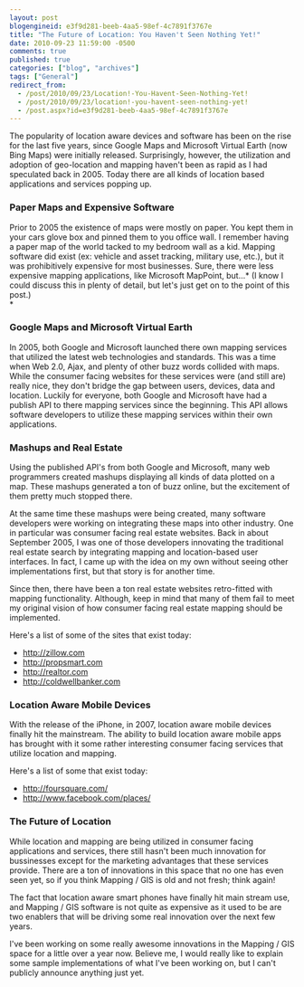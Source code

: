 ```yaml
---
layout: post
blogengineid: e3f9d281-beeb-4aa5-98ef-4c7891f3767e
title: "The Future of Location: You Haven't Seen Nothing Yet!"
date: 2010-09-23 11:59:00 -0500
comments: true
published: true
categories: ["blog", "archives"]
tags: ["General"]
redirect_from: 
  - /post/2010/09/23/Location!-You-Havent-Seen-Nothing-Yet!
  - /post/2010/09/23/location!-you-havent-seen-nothing-yet!
  - /post.aspx?id=e3f9d281-beeb-4aa5-98ef-4c7891f3767e
---
```

<!-- more -->

The popularity of location aware devices and software has been on the rise for the last five years, since Google Maps and Microsoft Virtual Earth (now Bing Maps) were initially released. Surprisingly, however, the utilization and adoption of geo-location and mapping haven't been as rapid as I had speculated back in 2005. Today there are all kinds of location based applications and services popping up.
<h3>Paper Maps and Expensive Software<br /></h3>

Prior to 2005 the existence of maps were mostly on paper. You kept them in your cars glove box and pinned them to you office wall. I remember having a paper map of the world tacked to my bedroom wall as a kid. Mapping software did exist (ex: vehicle and asset tracking, military use, etc.), but it was prohibitively expensive for most businesses. Sure, there were less expensive mapping applications, like Microsoft MapPoint, but...* (I know I could discuss this in plenty of detail, but let's just get on to the point of this post.)<br />*
<h3>Google Maps and Microsoft Virtual Earth</h3>

In 2005, both Google and Microsoft launched there own mapping services that utilized the latest web technologies and standards. This was a time when Web 2.0, Ajax, and plenty of other buzz words collided with maps. While the consumer facing websites for these services were (and still are) really nice, they don't bridge the gap between users, devices, data and location. Luckily for everyone, both Google and Microsoft have had a publish API to there mapping services since the beginning. This API allows software developers to utilize these mapping services within their own applications.
<h3>Mashups and Real Estate</h3>

Using the published API's from both Google and Microsoft, many web programmers created mashups displaying all kinds of data plotted on a map. These mashups generated a ton of buzz online, but the excitement of them pretty much stopped there.

At the same time these mashups were being created, many software developers were working on integrating these maps into other industry. One in particular was consumer facing real estate websites. Back in about September 2005, I was one of those developers innovating the traditional real estate search by integrating mapping and location-based user interfaces. In fact, I came up with the idea on my own without seeing other implementations first, but that story is for another time.

Since then, there have been a ton real estate websites retro-fitted with mapping functionality. Although, keep in mind that many of them fail to meet my original vision of how consumer facing real estate mapping should be implemented.

Here's a list of some of the sites that exist today:
<ul>
<li><a href="http://zillow.com">http://zillow.com</a></li>
<li><a href="http://propsmart.com">http://propsmart.com</a></li>
<li><a href="http://realtor.com">http://realtor.com</a></li>
<li><a href="http://coldwellbanker.com">http://coldwellbanker.com</a></li>
</ul>
<h3>Location Aware Mobile Devices</h3>

With the release of the iPhone, in 2007, location aware mobile devices finally hit the mainstream. The ability to build location aware mobile apps has brought with it some rather interesting consumer facing services that utilize location and mapping.

Here's a list of some that exist today:
<ul>
<li><a href="http://foursquare.com/">http://foursquare.com/</a></li>
<li><a href="http://www.facebook.com/places/">http://www.facebook.com/places/</a></li>
</ul>
<h3>The Future of Location</h3>

While location and mapping are being utilized in consumer facing applications and services, there still hasn't been much innovation for bussinesses except for the marketing advantages that these services provide. There are a ton of innovations in this space that no one has even seen yet, so if you think Mapping / GIS is old and not fresh; think again!

The fact that location aware smart phones have finally hit main stream use, and Mapping / GIS software is not quite as expensive as it used to be are two enablers that will be driving some real innovation over the next few years.

I've been working on some really awesome innovations in the Mapping / GIS space for a little over a year now. Believe me, I would really like to explain some sample implementations of what I've been working on, but I can't publicly announce anything just yet.
